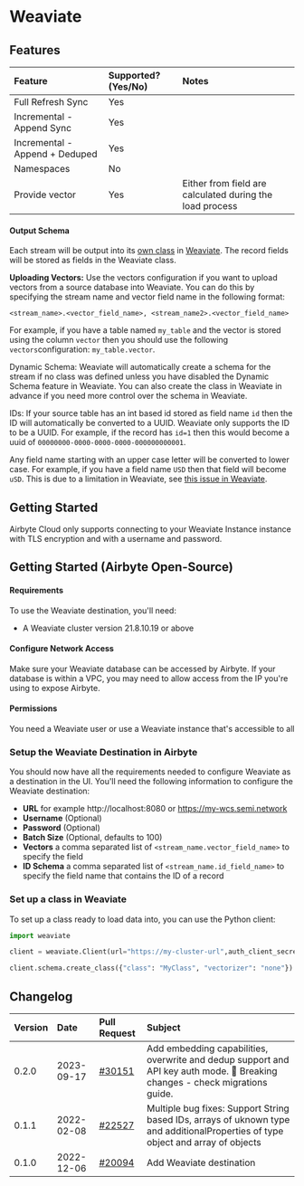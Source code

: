 # Weaviate

## Features

| Feature                        | Supported?\(Yes/No\) | Notes |
| :----------------------------- | :------------------- | :---- |
| Full Refresh Sync              | Yes                   |       |
| Incremental - Append Sync      | Yes                  |       |
| Incremental - Append + Deduped | Yes                   |       |
| Namespaces                     | No                   |       |
| Provide vector                 | Yes                  | Either from field are calculated during the load process |

#### Output Schema

Each stream will be output into its [own class](https://weaviate.io/developers/weaviate/current/core-knowledge/basics.html#class-collections) in [Weaviate](https://weaviate.io). The record fields will be stored as fields
in the Weaviate class.

**Uploading Vectors:** Use the vectors configuration if you want to upload
vectors from a source database into Weaviate. You can do this by specifying
the stream name and vector field name in the following format:

```
<stream_name>.<vector_field_name>, <stream_name2>.<vector_field_name>
```

For example, if you have a table named `my_table` and the vector is stored using the column `vector` then
you should use the following `vectors`configuration: `my_table.vector`.

Dynamic Schema: Weaviate will automatically create a schema for the stream if no class was defined unless
you have disabled the Dynamic Schema feature in Weaviate. You can also create the class in Weaviate in advance
if you need more control over the schema in Weaviate.

IDs: If your source table has an int based id stored as field name `id` then the
ID will automatically be converted to a UUID. Weaviate only supports the ID to be a UUID.
For example, if the record has `id=1` then this would become a uuid of
`00000000-0000-0000-0000-000000000001`.

Any field name starting with an upper case letter will be converted to lower case. For example,
if you have a field name `USD` then that field will become `uSD`. This is due to a limitation
in Weaviate, see [this issue in Weaviate](https://github.com/semi-technologies/weaviate/issues/2438).

## Getting Started

Airbyte Cloud only supports connecting to your Weaviate Instance instance with TLS encryption and with a username and
password.

## Getting Started \(Airbyte Open-Source\)

#### Requirements

To use the Weaviate destination, you'll need:

- A Weaviate cluster version 21.8.10.19 or above

#### Configure Network Access

Make sure your Weaviate database can be accessed by Airbyte. If your database is within a VPC, you may need to allow access from the IP you're using to expose Airbyte.

#### **Permissions**

You need a Weaviate user or use a Weaviate instance that's accessible to all

### Setup the Weaviate Destination in Airbyte

You should now have all the requirements needed to configure Weaviate as a destination in the UI. You'll need the following information to configure the Weaviate destination:

- **URL** for example http://localhost:8080 or https://my-wcs.semi.network
- **Username** (Optional)
- **Password** (Optional)
- **Batch Size** (Optional, defaults to 100)
- **Vectors** a comma separated list of `<stream_name.vector_field_name>` to specify the field
- **ID Schema** a comma separated list of `<stream_name.id_field_name>` to specify the field
  name that contains the ID of a record

### Set up a class in Weaviate

To set up a class ready to load data into, you can use the Python client:

```python
import weaviate

client = weaviate.Client(url="https://my-cluster-url",auth_client_secret=weaviate.AuthApiKey(api_key="my-key")) # or use username and password: auth_client_secret=weaviate.AuthClientPassword("my-username", "my-password")

client.schema.create_class({"class": "MyClass", "vectorizer": "none"}) # Set vectorizer to none if you are calculating the vectors in Airbyte
```

## Changelog

| Version | Date       | Pull Request                                               | Subject                                                                                                                          |
| :------ | :--------- | :--------------------------------------------------------- | :------------------------------------------------------------------------------------------------------------------------------- |
| 0.2.0   | 2023-09-17 | [#30151](https://github.com/airbytehq/airbyte/pull/30151) | Add embedding capabilities, overwrite and dedup support and API key auth mode. 🚨 Breaking changes - check migrations guide. |
| 0.1.1   | 2022-02-08 | [\#22527](https://github.com/airbytehq/airbyte/pull/22527) | Multiple bug fixes: Support String based IDs, arrays of uknown type and additionalProperties of type object and array of objects |
| 0.1.0   | 2022-12-06 | [\#20094](https://github.com/airbytehq/airbyte/pull/20094) | Add Weaviate destination                                                                                                         |
